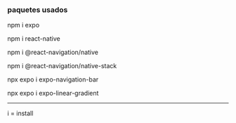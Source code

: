 ### paquetes usados

npm i expo

npm i react-native

npm i @react-navigation/native

npm i @react-navigation/native-stack

npx expo i expo-navigation-bar

npx expo i expo-linear-gradient

---

i = install